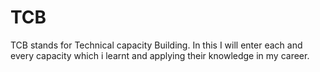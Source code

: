 # TCB
TCB stands for Technical capacity Building. In this I will enter each and every capacity which i learnt and applying their knowledge in my career.
